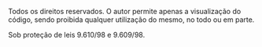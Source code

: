 Todos os direitos reservados. O autor permite apenas a visualização do código, sendo proibida qualquer utilização do mesmo, no todo ou em parte.

Sob proteção de leis 9.610/98 e 9.609/98.
